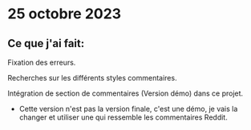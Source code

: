 # 25 octobre 2023

## Ce que j'ai fait:

Fixation des erreurs.

Recherches sur les différents styles commentaires.

Intégration de section de commentaires (Version démo) dans ce projet.
- Cette version n'est pas la version finale, c'est une démo, je vais la changer et utiliser une qui ressemble les commentaires Reddit.